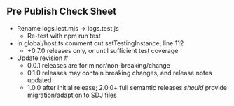## Pre Publish Check Sheet

- Rename logs.lest.mjs -> logs.test.js
  - Re-test with npm run test
- In global/host.ts comment out setTestingInstance; line 112
  - +0.7.0 releases only, or until sufficient test coverage
- Update revision #
  - 0.0.1 releases are for minor/non-breaking/change
  - 0.1.0 releases may contain breaking changes, and release notes updated
  - 1.0.0 after initial release; 2.0.0+ full semantic releases <i>should</i> provide migration/adaption to SDJ files 
